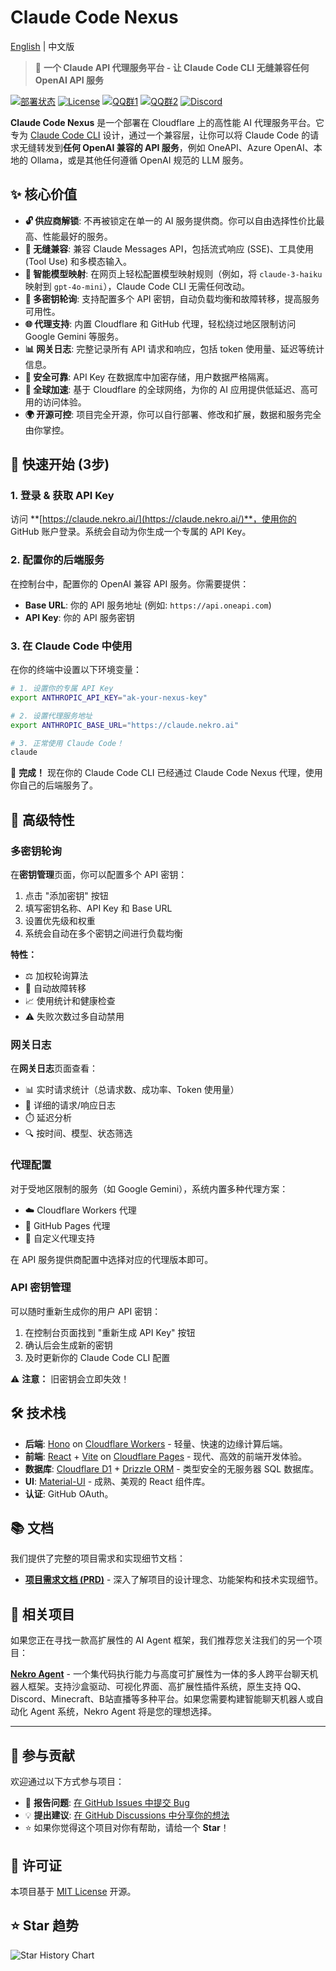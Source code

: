# Claude Code Nexus

[English](README_EN.md) | 中文版

> 🤖 **一个 Claude API 代理服务平台 - 让 Claude Code CLI 无缝兼容任何 OpenAI API 服务**

[![部署状态](https://img.shields.io/badge/部署-在线-brightgreen)](https://claude.nekro.ai/) [![License](https://img.shields.io/badge/license-MIT-blue.svg)](./LICENSE) [![QQ群1](<https://img.shields.io/badge/QQ群1-636925153(将满)-12B7F3?style=flat-square&logo=tencentqq>)](https://qm.qq.com/q/eT30LxDcSA) [![QQ群2](<https://img.shields.io/badge/QQ群2-679808796(新开)-12B7F3?style=flat-square&logo=tencentqq>)](https://qm.qq.com/q/ZQ6QHdkXu0) [![Discord](https://img.shields.io/badge/Discord-加入频道-5865F2?style=flat-square&logo=discord)](https://discord.gg/eMsgwFnxUB)

**Claude Code Nexus** 是一个部署在 Cloudflare 上的高性能 AI 代理服务平台。它专为 [Claude Code CLI](https://github.com/claude-code/cli) 设计，通过一个兼容层，让你可以将 Claude Code 的请求无缝转发到**任何 OpenAI 兼容的 API 服务**，例如 OneAPI、Azure OpenAI、本地的 Ollama，或是其他任何遵循 OpenAI 规范的 LLM 服务。

## ✨ 核心价值

- **🔓 供应商解锁**: 不再被锁定在单一的 AI 服务提供商。你可以自由选择性价比最高、性能最好的服务。
- **🔌 无缝兼容**: 兼容 Claude Messages API，包括流式响应 (SSE)、工具使用 (Tool Use) 和多模态输入。
- **🎯 智能模型映射**: 在网页上轻松配置模型映射规则（例如，将 `claude-3-haiku` 映射到 `gpt-4o-mini`），Claude Code CLI 无需任何改动。
- **🔑 多密钥轮询**: 支持配置多个 API 密钥，自动负载均衡和故障转移，提高服务可用性。
- **🌐 代理支持**: 内置 Cloudflare 和 GitHub 代理，轻松绕过地区限制访问 Google Gemini 等服务。
- **📊 网关日志**: 完整记录所有 API 请求和响应，包括 token 使用量、延迟等统计信息。
- **🔐 安全可靠**: API Key 在数据库中加密存储，用户数据严格隔离。
- **🚀 全球加速**: 基于 Cloudflare 的全球网络，为你的 AI 应用提供低延迟、高可用的访问体验。
- **🌍 开源可控**: 项目完全开源，你可以自行部署、修改和扩展，数据和服务完全由你掌控。

## 🚀 快速开始 (3步)

### 1. 登录 & 获取 API Key

访问 **[https://claude.nekro.ai/](https://claude.nekro.ai/)**，使用你的 GitHub 账户登录。系统会自动为你生成一个专属的 API Key。

### 2. 配置你的后端服务

在控制台中，配置你的 OpenAI 兼容 API 服务。你需要提供：

- **Base URL**: 你的 API 服务地址 (例如: `https://api.oneapi.com`)
- **API Key**: 你的 API 服务密钥

### 3. 在 Claude Code 中使用

在你的终端中设置以下环境变量：

```bash
# 1. 设置你的专属 API Key
export ANTHROPIC_API_KEY="ak-your-nexus-key"

# 2. 设置代理服务地址
export ANTHROPIC_BASE_URL="https://claude.nekro.ai"

# 3. 正常使用 Claude Code！
claude
```

🎉 **完成！** 现在你的 Claude Code CLI 已经通过 Claude Code Nexus 代理，使用你自己的后端服务了。

## 🎯 高级特性

### 多密钥轮询

在**密钥管理**页面，你可以配置多个 API 密钥：

1. 点击 "添加密钥" 按钮
2. 填写密钥名称、API Key 和 Base URL
3. 设置优先级和权重
4. 系统会自动在多个密钥之间进行负载均衡

**特性：**
- ⚖️ 加权轮询算法
- 🔄 自动故障转移
- 📈 使用统计和健康检查
- ⚠️ 失败次数过多自动禁用

### 网关日志

在**网关日志**页面查看：

- 📊 实时请求统计（总请求数、成功率、Token 使用量）
- 📝 详细的请求/响应日志
- ⏱️ 延迟分析
- 🔍 按时间、模型、状态筛选

### 代理配置

对于受地区限制的服务（如 Google Gemini），系统内置多种代理方案：

- ☁️ Cloudflare Workers 代理
- 🔗 GitHub Pages 代理
- 🔧 自定义代理支持

在 API 服务提供商配置中选择对应的代理版本即可。

### API 密钥管理

可以随时重新生成你的用户 API 密钥：

1. 在控制台页面找到 "重新生成 API Key" 按钮
2. 确认后会生成新的密钥
3. 及时更新你的 Claude Code CLI 配置

⚠️ **注意：** 旧密钥会立即失效！

## 🛠️ 技术栈

- **后端**: [Hono](https://hono.dev/) on [Cloudflare Workers](https://workers.cloudflare.com/) - 轻量、快速的边缘计算后端。
- **前端**: [React](https://react.dev/) + [Vite](https://vitejs.dev/) on [Cloudflare Pages](https://pages.cloudflare.com/) - 现代、高效的前端开发体验。
- **数据库**: [Cloudflare D1](https://developers.cloudflare.com/d1/) + [Drizzle ORM](https://orm.drizzle.team/) - 类型安全的无服务器 SQL 数据库。
- **UI**: [Material-UI](https://mui.com/) - 成熟、美观的 React 组件库。
- **认证**: GitHub OAuth。

## 📚 文档

我们提供了完整的项目需求和实现细节文档：

- [**项目需求文档 (PRD)**](./REQUIREMENTS.md) - 深入了解项目的设计理念、功能架构和技术实现细节。

## 🔗 相关项目

如果您正在寻找一款高扩展性的 AI Agent 框架，我们推荐您关注我们的另一个项目：

**[Nekro Agent](https://github.com/KroMiose/nekro-agent)** - 一个集代码执行能力与高度可扩展性为一体的多人跨平台聊天机器人框架。支持沙盒驱动、可视化界面、高扩展性插件系统，原生支持 QQ、Discord、Minecraft、B站直播等多种平台。如果您需要构建智能聊天机器人或自动化 Agent 系统，Nekro Agent 将是您的理想选择。

---

## 🤝 参与贡献

欢迎通过以下方式参与项目：

- 🐛 **报告问题**: [在 GitHub Issues 中提交 Bug](https://github.com/KroMiose/claude-code-nexus/issues)
- 💡 **提出建议**: [在 GitHub Discussions 中分享你的想法](https://github.com/KroMiose/claude-code-nexus/discussions)
- ⭐ 如果你觉得这个项目对你有帮助，请给一个 **Star**！

## 📄 许可证

本项目基于 [MIT License](./LICENSE) 开源。

## ⭐ Star 趋势

![Star History Chart](https://api.star-history.com/svg?repos=KroMiose/claude-code-nexus&type=Date)
